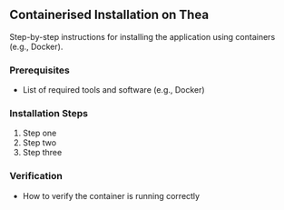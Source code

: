 ## Containerised Installation on Thea

Step-by-step instructions for installing the application using containers (e.g., Docker).

### Prerequisites
- List of required tools and software (e.g., Docker)

### Installation Steps
1. Step one
2. Step two
3. Step three

### Verification
- How to verify the container is running correctly